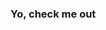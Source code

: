 ### Yo, check me out

<!--
**Raconteur37/Raconteur37** is a ✨ _special_ ✨ repository because its `README.md` (this file) appears on your GitHub profile.

Here are some ideas to get you started:

Hello! I'm Emrie, my passion is programming games, mathematics, and statistical algorithms!
I am currently a computer science student at the University of Houston. I'm self taught in OOP and Database Management, as well as how to create in depth algorithms and statistic managers for games.
I am the former owner of the Renatus Network minecraft server.
I love creating bots to automate things in my life.
- 🔥 The biggest project I'm working on is creating an integral calculator in python!
- 🔤 I am currently learning Computer Architecture and Discrete Mathematics.
- 🎮 My favorite video games are shooters and story games.
- 👨‍🏫 I am a top tutor at the University of Houston and tutor Data Structures and Mathematics!
- ✔️ Lastly, I am well established in SQL for database managment as well as Python, Java, and C++.
Thanks for checking me out!
